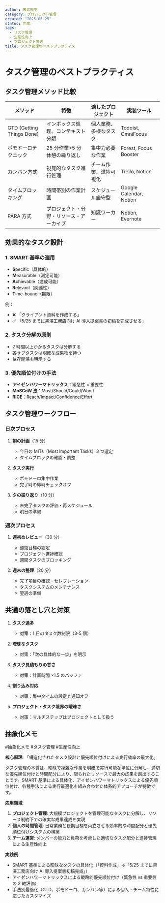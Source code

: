 ```yaml
---
author: 末武修平
category: プロジェクト管理
created: "2025-05-25"
status: 完成
tags:
  - リスク管理
  - 生産性向上
  - プロジェクト管理
title: タスク管理のベストプラクティス
---
```


# タスク管理のベストプラクティス

## タスク管理メソッド比較

| メソッド                  | 特徴                                     | 適したプロジェクト     | 実装ツール              |
| ------------------------- | ---------------------------------------- | ---------------------- | ----------------------- |
| GTD (Getting Things Done) | インボックス処理、コンテキスト分類       | 個人業務、多様なタスク | Todoist, OmniFocus      |
| ポモドーロテクニック      | 25 分作業+5 分休憩の繰り返し             | 集中力必要な作業       | Forest, Focus Booster   |
| カンバン方式              | 視覚的なタスク進行管理                   | チーム作業、進捗可視化 | Trello, Notion          |
| タイムブロッキング        | 時間帯別の作業計画                       | スケジュール厳守型     | Google Calendar, Notion |
| PARA 方式                 | プロジェクト・分野・リソース・アーカイブ | 知識ワーカー           | Notion, Evernote        |

## 効果的なタスク設計

### 1. SMART 基準の適用

- **S**pecific（具体的）
- **M**easurable（測定可能）
- **A**chievable（達成可能）
- **R**elevant（関連性）
- **T**ime-bound（期限）

例：

- ❌ 「クライアント資料を作成する」
- ✅ 「5/25 までに黒澤工務店向け AI 導入提案書の初稿を完成させる」

### 2. タスク分解の原則

- 2 時間以上かかるタスクは分解する
- 各サブタスクは明確な成果物を持つ
- 依存関係を明示する

### 3. 優先順位付けの手法

- **アイゼンハワーマトリックス**：緊急性 × 重要性
- **MoSCoW 法**：Must/Should/Could/Won't
- **RICE**：Reach/Impact/Confidence/Effort

## タスク管理ワークフロー

### 日次プロセス

1. **朝の計画**（15 分）

   - 今日の MITs（Most Important Tasks）3 つ選定
   - タイムブロックの確認・調整

2. **タスク実行**

   - ポモドーロ集中作業
   - 完了時の即時チェックオフ

3. **夕の振り返り**（10 分）
   - 未完了タスクの評価・再スケジュール
   - 明日の準備

### 週次プロセス

1. **週初めレビュー**（30 分）

   - 週間目標の設定
   - プロジェクト進捗確認
   - 週間タスクのブロッキング

2. **週末の整理**（20 分）
   - 完了項目の確認・セレブレーション
   - タスクシステムのメンテナンス
   - 翌週の準備

## 共通の落とし穴と対策

1. **タスク過多**

   - 対策：1 日のタスク数制限（3-5 個）

2. **曖昧なタスク**

   - 対策：「次の具体的な一歩」を明示

3. **タスク見積もりの甘さ**

   - 対策：計画時間 ×1.5 のバッファ

4. **割り込み対応**

   - 対策：集中タイムの設定と通知オフ

5. **プロジェクト・タスク境界の曖昧さ**
   - 対策：マルチステップはプロジェクトとして扱う

## 抽象化メモ

#抽象化メモ #タスク管理 #生産性向上

**核心原理**: 「構造化されたタスク設計と優先順位付けによる実行効率の最大化」

タスク管理の本質は、曖昧で複雑な作業を明確で実行可能な単位に分解し、適切な優先順位付けと時間配分により、限られたリソースで最大の成果を創出することです。SMART 基準による具体化、アイゼンハワーマトリックスによる優先順位付け、各種手法による実行最適化を組み合わせた体系的アプローチが特徴です。

**応用領域**:

1. **プロジェクト管理**: 大規模プロジェクトを管理可能なタスクに分解し、リソース制約下での確実な成果達成を実現
2. **個人の時間管理**: 日常業務と長期目標を両立させる効率的な時間配分と優先順位付けシステムの構築
3. **チーム運営**: メンバーの能力と負荷を考慮した適切なタスク配分と進捗管理による生産性向上

**実践例**:

- SMART 基準による曖昧なタスクの具体化（「資料作成」→「5/25 までに黒澤工務店向け AI 導入提案書初稿完成」）
- アイゼンハワーマトリックスによる戦略的優先順位付け（緊急性 vs 重要性の 2 軸評価）
- 手法別最適化（GTD、ポモドーロ、カンバン等）による個人・チーム特性に応じたカスタマイズ
